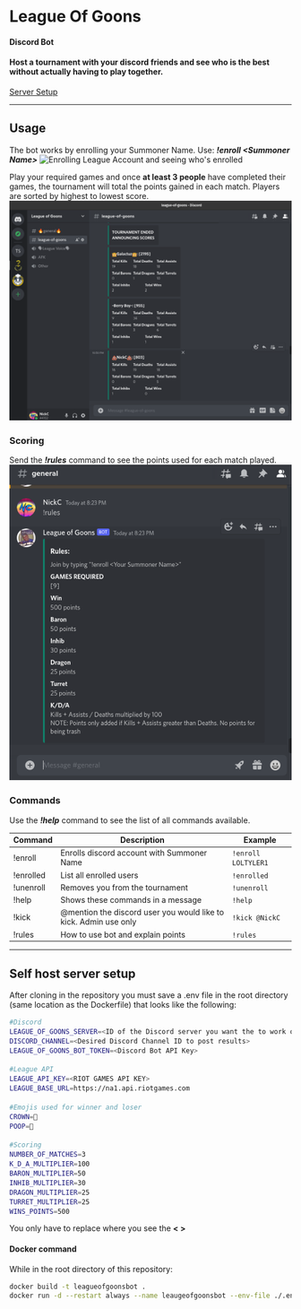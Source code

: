 # League Of Goons
#### Discord Bot

#### Host a tournament with your discord friends and see who is the best without actually having to play together.

[Server Setup](#self-host-server-setup)

---

## Usage

The bot works by enrolling your Summoner Name. Use: ***!enroll \<Summoner Name\>***
![Enrolling League Account and seeing who's enrolled](images/enroll.gif)

Play your required games and once **at least 3 people** have completed their games, the tournament will total the points gained in each match. Players are sorted by highest to lowest score.
![Tournament announcing scores](images/tournament.png)

### Scoring

Send the ***!rules*** command to see the points used for each match played.
![Scoring](images/scoring.png)

### Commands

Use the ***!help*** command to see the list of all commands available.

| Command | Description | Example |
| --- | --- | --- |
| !enroll | Enrolls discord account with Summoner Name | `!enroll LOLTYLER1`
| !enrolled | List all enrolled users | `!enrolled`
| !unenroll | Removes you from the tournament | `!unenroll`
| !help | Shows these commands in a message | `!help`
| !kick | @mention the discord user you would like to kick. Admin use only | `!kick @NickC`
| !rules | How to use bot and explain points | `!rules`

---

## Self host server setup

After cloning in the repository you must save a .env file in the root directory (same location as the Dockerfile) that looks like the following:


```bash
#Discord
LEAGUE_OF_GOONS_SERVER=<ID of the Discord server you want the to work on>
DISCORD_CHANNEL=<Desired Discord Channel ID to post results>
LEAGUE_OF_GOONS_BOT_TOKEN=<Discord Bot API Key>

#League API
LEAGUE_API_KEY=<RIOT GAMES API KEY>
LEAGUE_BASE_URL=https://na1.api.riotgames.com

#Emojis used for winner and loser
CROWN=👑
POOP=💩

#Scoring
NUMBER_OF_MATCHES=3
K_D_A_MULTIPLIER=100
BARON_MULTIPLIER=50
INHIB_MULTIPLIER=30
DRAGON_MULTIPLIER=25
TURRET_MULTIPLIER=25
WINS_POINTS=500
```
You only have to replace where you see the **< >**

#### Docker command
While in the root directory of this repository:
```bash
docker build -t leagueofgoonsbot .
docker run -d --restart always --name leaugeofgoonsbot --env-file ./.env leagueofgoonsbot:latest

```